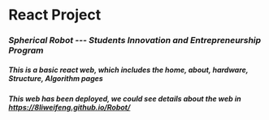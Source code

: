 # React Project 
### *Spherical Robot --- Students Innovation and Entrepreneurship Program*
##### This is a basic react web, which includes the home, about, hardware, Structure, Algorithm pages
##### This web has been deployed, we could see details about the web in https://8liweifeng.github.io/Robot/
